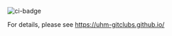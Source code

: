 ![ci-badge](https://github.com/uhm-gitclubsg/uhm-gitclubs/workflows/ci-uhm-gitclubs/badge.svg)

For details, please see https://uhm-gitclubs.github.io/
